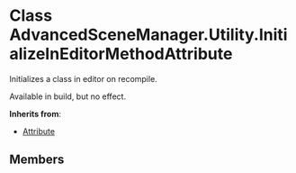 <a id="Utility.InitializeInEditorMethodAttribute"></a>
# Class AdvancedSceneManager.Utility.InitializeInEditorMethodAttribute






Initializes a class in editor on recompile.

Available in build, but no effect.

**Inherits from**:

* [Attribute](undefined.md#undefined)

## Members


[static]: https://img.shields.io/badge/-static-lightgrey (static)



